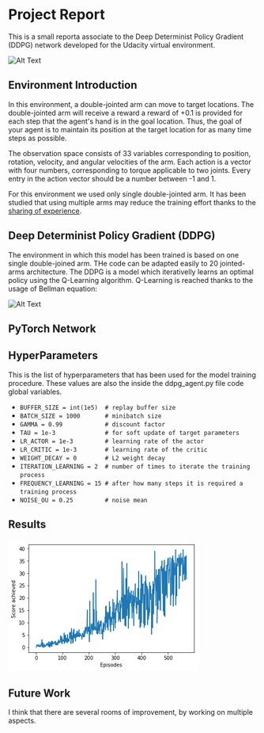 # Project Report

This is a small reporta associate to the Deep Determinist Policy Gradient (DDPG) network developed for the Udacity virtual environment.

![Alt Text](https://gitee.com/mirrors/Unity-ML-Agents/raw/master/docs/images/reacher.png)

## Environment Introduction

In this environment, a double-jointed arm can move to target locations. The double-jointed arm will receive a reward  a reward of +0.1 is provided for each step that the agent's hand is in the goal location. Thus, the goal of your agent is to maintain its position at the target location for as many time steps as possible.

The observation space consists of 33 variables corresponding to position, rotation, velocity, and angular velocities of the arm. Each action is a vector with four numbers, corresponding to torque applicable to two joints. Every entry in the action vector should be a number between -1 and 1.

For this environment we used only single double-jointed arm. It has been studied that using multiple arms may reduce the training effort thanks to the [sharing of experience](https://ai.googleblog.com/2016/10/how-robots-can-acquire-new-skills-from.html).

## Deep Determinist Policy Gradient (DDPG)

The environment in which this model has been trained is based on one single double-joined arm. THe code can be adapted easily to 20 jointed-arms architecture. The DDPG is a model which iterativelly learns an optimal policy using the Q-Learning algorithm. Q-Learning is reached thanks to the usage of Bellman equation:

![Alt Text](https://spinningup.openai.com/en/latest/_images/math/339d9f6adec072789c579d36f9d1791e6246b075.svg)

## PyTorch Network



## HyperParameters

This is the list of hyperparameters that has been used for the model training procedure. These values are also the inside the ddpg_agent.py file code global variables. 

*  ```BUFFER_SIZE = int(1e5)  # replay buffer size```
* ```BATCH_SIZE = 1000       # minibatch size```
* ```GAMMA = 0.99            # discount factor```
* ```TAU = 1e-3              # for soft update of target parameters```
* ```LR_ACTOR = 1e-3         # learning rate of the actor ```
* ```LR_CRITIC = 1e-3        # learning rate of the critic```
* ```WEIGHT_DECAY = 0        # L2 weight decay```
* ```ITERATION_LEARNING = 2  # number of times to iterate the training process```
* ```FREQUENCY_LEARNING = 15 # after how many steps it is required a training process```
* ```NOISE_OU = 0.25         # noise mean ```


## Results

![Results](https://raw.githubusercontent.com/IvanVigor/Deep-Deterministic-Policy-Gradient-Unity-Env/master/pictures/index.png)

## Future Work

I think that there are several rooms of improvement, by working on multiple aspects.


